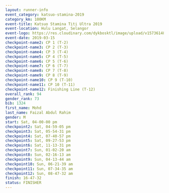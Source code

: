```yaml
--- 
layout: runner-info 
event_category: katsuo-stamina-2019 
category_km: 100KM 
event-title: Katsuo Stamina Titi Ultra 2019 
event-location: Hulu Langat, Selangor 
event-logo: https://res.cloudinary.com/dykbosktl/image/upload/v1573614825/Logo/Logo_p7ft6n.png 
event-date: 2019-03-15 
checkpoint-name2: CP 1 (T-2) 
checkpoint-name3: CP 2 (T-3) 
checkpoint-name4: CP 3 (T-4) 
checkpoint-name5: CP 4 (T-5) 
checkpoint-name6: CP 5 (T-6) 
checkpoint-name7: CP 6 (T-7) 
checkpoint-name8: CP 7 (T-8) 
checkpoint-name9: CP 8 (T-9) 
checkpoint-name10: CP 9 (T-10) 
checkpoint-name11: CP 10 (T-11) 
checkpoint-name12: Finishing Line (T-12) 
overall_rank: 94
gender_rank: 73
bib: 1324
first_name: Mohd
last_name: Faizal Abdul Rahim
gender: M
start: Sat, 04-00-00 pm
checkpoint2: Sat, 04-59-05 pm
checkpoint3: Sat, 05-54-31 pm
checkpoint4: Sat, 07-40-57 pm
checkpoint5: Sat, 09-27-53 pm
checkpoint6: Sat, 11-13-31 pm
checkpoint7: Sun, 01-02-20 am
checkpoint8: Sun, 02-16-13 am
checkpoint9: Sun, 04-13-44 am
checkpoint10: Sun, 06-21-39 am
checkpoint11: Sun, 07-34-35 am
checkpoint12: Sun, 08-47-32 am
finish: 16-47-32
status: FINISHER
--- 
```

